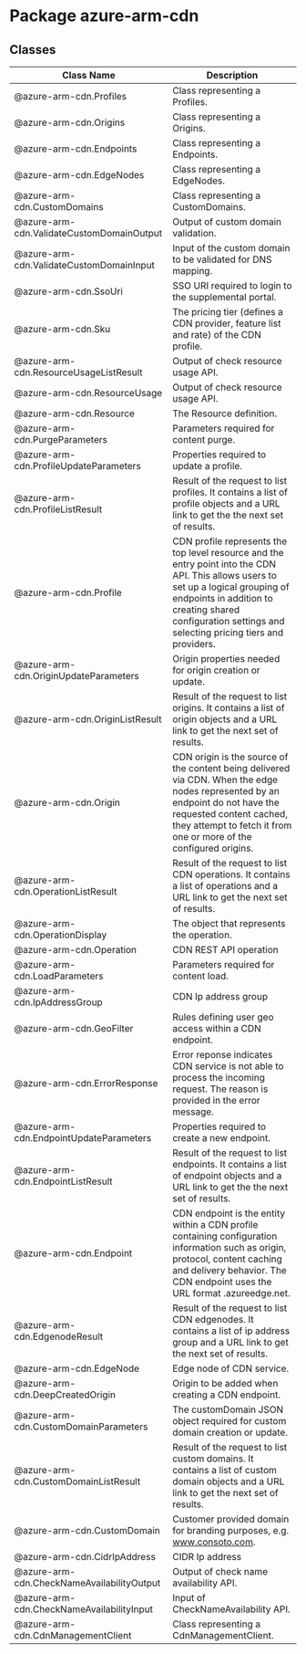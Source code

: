 # Package azure-arm-cdn
## Classes
| Class Name | Description |
|---|---|
| @azure-arm-cdn.Profiles |Class representing a Profiles.|
| @azure-arm-cdn.Origins |Class representing a Origins.|
| @azure-arm-cdn.Endpoints |Class representing a Endpoints.|
| @azure-arm-cdn.EdgeNodes |Class representing a EdgeNodes.|
| @azure-arm-cdn.CustomDomains |Class representing a CustomDomains.|
| @azure-arm-cdn.ValidateCustomDomainOutput |Output of custom domain validation.|
| @azure-arm-cdn.ValidateCustomDomainInput |Input of the custom domain to be validated for DNS mapping.|
| @azure-arm-cdn.SsoUri |SSO URI required to login to the supplemental portal.|
| @azure-arm-cdn.Sku |The pricing tier (defines a CDN provider, feature list and rate) of the CDN profile.|
| @azure-arm-cdn.ResourceUsageListResult |Output of check resource usage API.|
| @azure-arm-cdn.ResourceUsage |Output of check resource usage API.|
| @azure-arm-cdn.Resource |The Resource definition.|
| @azure-arm-cdn.PurgeParameters |Parameters required for content purge.|
| @azure-arm-cdn.ProfileUpdateParameters |Properties required to update a profile.|
| @azure-arm-cdn.ProfileListResult |Result of the request to list profiles. It contains a list of profile objects and a URL link to get the the next set of results.|
| @azure-arm-cdn.Profile |CDN profile represents the top level resource and the entry point into the CDN API. This allows users to set up a logical grouping of endpoints in addition to creating shared configuration settings and selecting pricing tiers and providers.|
| @azure-arm-cdn.OriginUpdateParameters |Origin properties needed for origin creation or update.|
| @azure-arm-cdn.OriginListResult |Result of the request to list origins. It contains a list of origin objects and a URL link to get the next set of results.|
| @azure-arm-cdn.Origin |CDN origin is the source of the content being delivered via CDN. When the edge nodes represented by an endpoint do not have the requested content cached, they attempt to fetch it from one or more of the configured origins.|
| @azure-arm-cdn.OperationListResult |Result of the request to list CDN operations. It contains a list of operations and a URL link to get the next set of results.|
| @azure-arm-cdn.OperationDisplay |The object that represents the operation.|
| @azure-arm-cdn.Operation |CDN REST API operation|
| @azure-arm-cdn.LoadParameters |Parameters required for content load.|
| @azure-arm-cdn.IpAddressGroup |CDN Ip address group|
| @azure-arm-cdn.GeoFilter |Rules defining user geo access within a CDN endpoint.|
| @azure-arm-cdn.ErrorResponse |Error reponse indicates CDN service is not able to process the incoming request. The reason is provided in the error message.|
| @azure-arm-cdn.EndpointUpdateParameters |Properties required to create a new endpoint.|
| @azure-arm-cdn.EndpointListResult |Result of the request to list endpoints. It contains a list of endpoint objects and a URL link to get the the next set of results.|
| @azure-arm-cdn.Endpoint |CDN endpoint is the entity within a CDN profile containing configuration information such as origin, protocol, content caching and delivery behavior. The CDN endpoint uses the URL format <endpointname>.azureedge.net.|
| @azure-arm-cdn.EdgenodeResult |Result of the request to list CDN edgenodes. It contains a list of ip address group and a URL link to get the next set of results.|
| @azure-arm-cdn.EdgeNode |Edge node of CDN service.|
| @azure-arm-cdn.DeepCreatedOrigin |Origin to be added when creating a CDN endpoint.|
| @azure-arm-cdn.CustomDomainParameters |The customDomain JSON object required for custom domain creation or update.|
| @azure-arm-cdn.CustomDomainListResult |Result of the request to list custom domains. It contains a list of custom domain objects and a URL link to get the next set of results.|
| @azure-arm-cdn.CustomDomain |Customer provided domain for branding purposes, e.g. www.consoto.com.|
| @azure-arm-cdn.CidrIpAddress |CIDR Ip address|
| @azure-arm-cdn.CheckNameAvailabilityOutput |Output of check name availability API.|
| @azure-arm-cdn.CheckNameAvailabilityInput |Input of CheckNameAvailability API.|
| @azure-arm-cdn.CdnManagementClient |Class representing a CdnManagementClient.|
